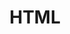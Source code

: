---
title: "HTML"
metaTitle: "HTML"
metaDescription: "This is the meta description for this page"
---